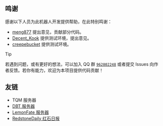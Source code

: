 ## 鸣谢

感谢以下人员为此机器人开发提供帮助，在此特别鸣谢：

- [meng877](https://github.com/meng877) 提出意见，贡献部分代码。
- [Decent_Kook](https://github.com/AISophon) 提供测试环境，提出意见。
- [creepebucket](https://github.com/creepebucket) 提供测试环境。

> [!TIP]
> 若遇到问题，或有更好的想法，可以加入 QQ 群 [`962802248`](https://qm.qq.com/q/B3kmvJl2xO) 或者提交 Issues 向作者反馈。若你有能力，欢迎为本项目提供代码贡献！

## 友链

- TQM 服务器
- [DBT 服务器](https://www.bilibili.com/video/BV1nmgYejEWY/)
- [LemonFate 服务器](https://www.lemonfate.cn/)
- [RedstoneDaily 红石日报](https://www.redstonedaily.com/)
